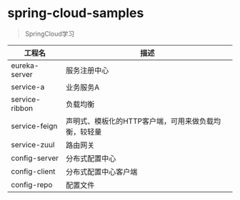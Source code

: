 # spring-cloud-samples
> SpringCloud学习

| 工程名| 描述 |
|----------|------------|
| eureka-server | 服务注册中心  |
| service-a | 业务服务A |
| service-ribbon | 负载均衡 |
| service-feign | 声明式、模板化的HTTP客户端，可用来做负载均衡，较轻量 |
|service-zuul | 路由网关 |
|config-server | 分布式配置中心 |  
|config-client | 分布式配置中心客户端 | 
|config-repo | 配置文件 | 

